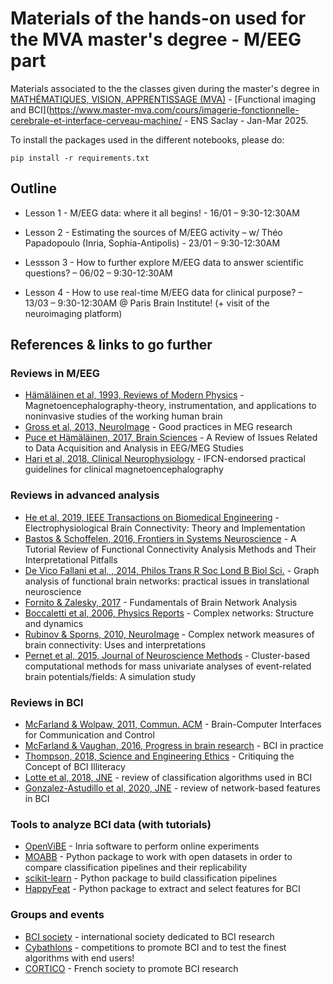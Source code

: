 # Materials of the hands-on used for the MVA master's degree - M/EEG part

Materials associated to the the classes given during the master's degree in [MATHÉMATIQUES, VISION, APPRENTISSAGE (MVA)](https://www.master-mva.com/) -  [Functional imaging and BCI](https://www.master-mva.com/cours/imagerie-fonctionnelle-cerebrale-et-interface-cerveau-machine/ - ENS Saclay - Jan-Mar 2025.


To install the packages used in the different notebooks, please do:

`pip install -r requirements.txt`


## Outline

- Lesson 1 - M/EEG data: where it all begins! - 16/01 – 9:30-12:30AM

- Lesson 2 - Estimating the sources of M/EEG activity – w/ Théo Papadopoulo (Inria, Sophia-Antipolis) - 23/01 – 9:30-12:30AM

- Lessson 3 - How to further explore M/EEG data to answer scientific questions? – 06/02 – 9:30-12:30AM

- Lesson 4 - How to use real-time M/EEG data for clinical purpose? – 13/03 – 9:30-12:30AM  @ Paris Brain Institute! (+ visit of the neuroimaging platform) 


## References & links to go further
### Reviews in M/EEG 
- [Hämäläinen et al, 1993, Reviews of Modern Physics](https://link.aps.org/doi/10.1103/RevModPhys.65.413) - Magnetoencephalography-theory, instrumentation, and applications to noninvasive studies of the working human brain
- [Gross et al, 2013, NeuroImage](https://www.ncbi.nlm.nih.gov/pmc/articles/PMC3925794/) - Good practices in MEG research
- [Puce et Hämäläinen, 2017, Brain Sciences](https://www.ncbi.nlm.nih.gov/pmc/articles/PMC5483631/) - A Review of Issues Related to Data Acquisition and Analysis in EEG/MEG Studies
- [Hari et al, 2018, Clinical Neurophysiology](http://www.sciencedirect.com/science/article/pii/S1388245718306576) - IFCN-endorsed practical guidelines for clinical magnetoencephalography

### Reviews in advanced analysis
- [He et al, 2019, IEEE Transactions on Biomedical Engineering](https://pubmed.ncbi.nlm.nih.gov/31071012/) - Electrophysiological Brain Connectivity: Theory and Implementation
- [Bastos & Schoffelen, 2016, Frontiers in Systems Neuroscience](https://www.frontiersin.org/articles/10.3389/fnsys.2015.00175/full) - A Tutorial Review of Functional Connectivity Analysis Methods and Their Interpretational Pitfalls
- [De Vico Fallani et al, , 2014, Philos Trans R Soc Lond B Biol Sci.](https://www.ncbi.nlm.nih.gov/pmc/articles/PMC4150298/) - Graph analysis of functional brain networks: practical issues in translational neuroscience
- [Fornito & Zalesky, 2017](https://www.amazon.com/Fundamentals-Brain-Network-Analysis-Fornito/dp/0124079083) - Fundamentals of Brain Network Analysis
- [Boccaletti et al, 2006, Physics Reports](https://www.sciencedirect.com/science/article/abs/pii/S037015730500462X) - Complex networks: Structure and dynamics
- [Rubinov & Sporns, 2010, NeuroImage](https://www.sciencedirect.com/science/article/abs/pii/S105381190901074X?via%3Dihub) - Complex network measures of brain connectivity: Uses and interpretations
- [Pernet et al, 2015, Journal of Neuroscience Methods](https://www.ncbi.nlm.nih.gov/pmc/articles/PMC4510917/) - Cluster-based computational methods for mass univariate analyses of event-related brain potentials/fields: A simulation study

### Reviews in BCI
- [McFarland & Wolpaw, 2011, Commun. ACM](https://www.ncbi.nlm.nih.gov/pmc/articles/PMC3188401/) - Brain-Computer Interfaces for Communication and Control
- [McFarland & Vaughan, 2016, Progress in brain research](https://www.sciencedirect.com/science/article/pii/S0079612316300917) - BCI in practice
- [Thompson, 2018, Science and Engineering Ethics](https://pubmed.ncbi.nlm.nih.gov/30117107/) - Critiquing the Concept of BCI Illiteracy
- [Lotte et al, 2018, JNE](https://iopscience.iop.org/article/10.1088/1741-2552/aab2f2) - review of classification algorithms used in BCI
- [Gonzalez-Astudillo et al, 2020, JNE](https://iopscience.iop.org/article/10.1088/1741-2552/abc760) - review of network-based features in BCI

### Tools to analyze BCI data (with tutorials)
- [OpenViBE](http://openvibe.inria.fr/) - Inria software to perform online experiments
- [MOABB](https://github.com/NeuroTechX/moabb) - Python package to work with open datasets in order to compare classification pipelines and their replicability
- [scikit-learn](https://scikit-learn.org/stable/) - Python package to build classification pipelines
- [HappyFeat](https://happyfeat.readthedocs.io/en/latest/) - Python package to extract and select features for BCI

### Groups and events
- [BCI society](http://bcisociety.org/) - international society dedicated to BCI research
- [Cybathlons](https://www.youtube.com/watch?v=5jGcNbQhbg8) - competitions to promote BCI and to test the finest algorithms with end users!
- [CORTICO](https://www.cortico.fr/) - French society to promote BCI research 

